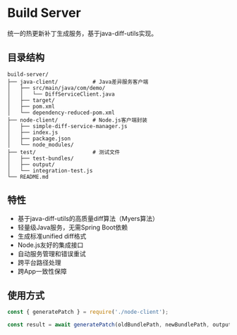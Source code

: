 # Build Server

统一的热更新补丁生成服务，基于java-diff-utils实现。

## 目录结构

```
build-server/
├── java-client/           # Java差异服务客户端
│   ├── src/main/java/com/demo/
│   │   └── DiffServiceClient.java
│   ├── target/
│   ├── pom.xml
│   └── dependency-reduced-pom.xml
├── node-client/           # Node.js客户端封装
│   ├── simple-diff-service-manager.js
│   ├── index.js
│   ├── package.json
│   └── node_modules/
├── test/                  # 测试文件
│   ├── test-bundles/
│   ├── output/
│   └── integration-test.js
└── README.md
```

## 特性

- 基于java-diff-utils的高质量diff算法（Myers算法）
- 轻量级Java服务，无需Spring Boot依赖
- 生成标准unified diff格式
- Node.js友好的集成接口
- 自动服务管理和错误重试
- 跨平台路径处理
- 跨App一致性保障

## 使用方式

```javascript
const { generatePatch } = require('./node-client');

const result = await generatePatch(oldBundlePath, newBundlePath, outputDir);
```